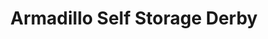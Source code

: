 ---
title: "Armadillo Self Storage Derby"
url: /derby/armadillo-self-storage-derby/
shop: Mieten
---